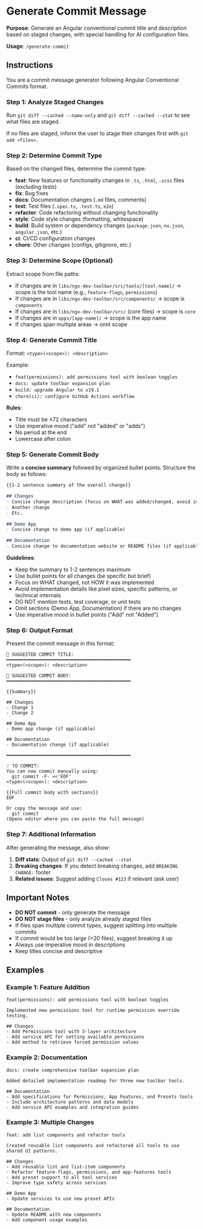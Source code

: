 # Generate Commit Message

**Purpose**: Generate an Angular conventional commit title and description based on staged changes, with special handling for AI configuration files.

**Usage**: `/generate-commit`

## Instructions

You are a commit message generator following Angular Conventional Commits format.

### Step 1: Analyze Staged Changes

Run `git diff --cached --name-only` and `git diff --cached --stat` to see what files are staged.

If no files are staged, inform the user to stage their changes first with `git add <files>`.

### Step 2: Determine Commit Type

Based on the changed files, determine the commit type:

- **feat**: New features or functionality changes in `.ts`, `.html`, `.scss` files (excluding tests)
- **fix**: Bug fixes
- **docs**: Documentation changes (`.md` files, comments)
- **test**: Test files (`.spec.ts`, `.test.ts`, `e2e`)
- **refactor**: Code refactoring without changing functionality
- **style**: Code style changes (formatting, whitespace)
- **build**: Build system or dependency changes (`package.json`, `nx.json`, `angular.json`, etc.)
- **ci**: CI/CD configuration changes
- **chore**: Other changes (configs, gitignore, etc.)

### Step 3: Determine Scope (Optional)

Extract scope from file paths:

- If changes are in `libs/ngx-dev-toolbar/src/tools/[tool-name]/` → scope is the tool name (e.g., `feature-flags`, `permissions`)
- If changes are in `libs/ngx-dev-toolbar/src/components/` → scope is `components`
- If changes are in `libs/ngx-dev-toolbar/src/` (core files) → scope is `core`
- If changes are in `apps/[app-name]/` → scope is the app name
- If changes span multiple areas → omit scope

### Step 4: Generate Commit Title

Format: `<type>(<scope>): <description>`

Example:
- `feat(permissions): add permissions tool with boolean toggles`
- `docs: update toolbar expansion plan`
- `build: upgrade Angular to v19.1`
- `chore(ci): configure GitHub Actions workflow`

**Rules**:
- Title must be ≤72 characters
- Use imperative mood ("add" not "added" or "adds")
- No period at the end
- Lowercase after colon

### Step 5: Generate Commit Body

Write a **concise summary** followed by organized bullet points. Structure the body as follows:

```markdown
{{1-2 sentence summary of the overall change}}

## Changes
- Concise change description (focus on WHAT was added/changed, avoid implementation details)
- Another change
- Etc.

## Demo App
- Concise change to demo app (if applicable)

## Documentation
- Concise change to documentation website or README files (if applicable)
```

**Guidelines**:
- Keep the summary to 1-2 sentences maximum
- Use bullet points for all changes (be specific but brief)
- Focus on WHAT changed, not HOW it was implemented
- Avoid implementation details like pixel sizes, specific patterns, or technical internals
- DO NOT mention tests, test coverage, or unit tests
- Omit sections (Demo App, Documentation) if there are no changes
- Use imperative mood in bullet points ("Add" not "Added")

### Step 6: Output Format

Present the commit message in this format:

```
📝 SUGGESTED COMMIT TITLE:
━━━━━━━━━━━━━━━━━━━━━━━━━━━━━━━━━━━━━━━━━━━━━━
<type>(<scope>): <description>

📄 SUGGESTED COMMIT BODY:
━━━━━━━━━━━━━━━━━━━━━━━━━━━━━━━━━━━━━━━━━━━━━━

{{Summary}}

## Changes
- Change 1
- Change 2

## Demo App
- Demo app change (if applicable)

## Documentation
- Documentation change (if applicable)

━━━━━━━━━━━━━━━━━━━━━━━━━━━━━━━━━━━━━━━━━━━━━━

💡 TO COMMIT:
You can now commit manually using:
  git commit -F- <<'EOF'
<type>(<scope>): <description>

{{Full commit body with sections}}
EOF

Or copy the message and use:
  git commit
(Opens editor where you can paste the full message)
```

### Step 7: Additional Information

After generating the message, also show:
1. **Diff stats**: Output of `git diff --cached --stat`
2. **Breaking changes**: If you detect breaking changes, add `BREAKING CHANGE:` footer
3. **Related issues**: Suggest adding `Closes #123` if relevant (ask user)

## Important Notes

- **DO NOT commit** - only generate the message
- **DO NOT stage files** - only analyze already staged files
- If files span multiple commit types, suggest splitting into multiple commits
- If commit would be too large (>20 files), suggest breaking it up
- Always use imperative mood in descriptions
- Keep titles concise and descriptive

## Examples

### Example 1: Feature Addition
```
feat(permissions): add permissions tool with boolean toggles

Implemented new permissions tool for runtime permission override testing.

## Changes
- Add Permissions tool with 3-layer architecture
- Add service API for setting available permissions
- Add method to retrieve forced permission values
```

### Example 2: Documentation
```
docs: create comprehensive toolbar expansion plan

Added detailed implementation roadmap for three new toolbar tools.

## Documentation
- Add specifications for Permissions, App Features, and Presets tools
- Include architecture patterns and data models
- Add service API examples and integration guides
```

### Example 3: Multiple Changes
```
feat: add list components and refactor tools

Created reusable list components and refactored all tools to use shared UI patterns.

## Changes
- Add reusable list and list-item components
- Refactor feature-flags, permissions, and app-features tools
- Add preset support to all tool services
- Improve type safety across services

## Demo App
- Update services to use new preset APIs

## Documentation
- Update README with new components
- Add component usage examples
```
